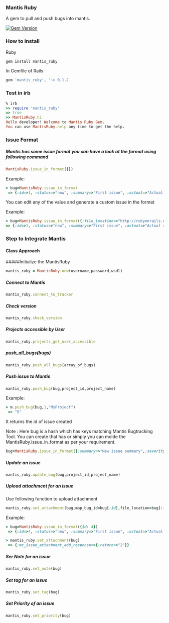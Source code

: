 ### Mantis Ruby
A gem to pull and push bugs into mantis.

[![Gem Version](https://badge.fury.io/rb/mantis_ruby.png)](https://badge.fury.io/rb/mantis_ruby)

### How to install
Ruby
```ruby
gem install mantis_ruby
```
In Gemfile of Rails
```ruby
gem 'mantis_ruby', '~> 0.1.2
```

### Test in irb
```ruby
% irb
>> require 'mantis_ruby'
=> true
>> MantisRuby.hi
Hello developer! Welcome to Mantis Ruby Gem.
You can use MantisRuby.help any time to get the help.
```

### Issue Format
##### Mantis has some issue format you can have a look at the format using following command
```ruby
MantisRuby.issue_in_format({})
```

Example:
```ruby
> bug=MantisRuby.issue_in_format
 => {:id=>1, :status=>"new", :summary=>"First issue", :actual=>"Actual result", :expected=>"Expected Result", :screenresolution=>"Give if possible", :description=>"Description \r\n ---------------- \r\n Actual Result: \r\n Your actual desult will be shown here. \r\n ---------------- \r\n Expected Result:\r\n Expected Result will be shown here \r\n ---------------- \r\n Screen Resolution:\r\n Screen resolution will come here.", :steps_to_reproduce=>"Step to reproduce", :additional_information=>"additional_information", :category=>"General", :add_note=>"bug note", :resolution=>"screenresolution", :severity=>"10", :reproducibility=>"Reproducibility", :priority=>"10", :file_location=>"http://dimomohit.com/assets/logo-a40f75aaa7c1d5a2a3f99e8da5e8159c353e407ffdc1c29dfabe43e4c7e8bd41.png", :content_type=>"png", :project=>{:id=>"project_id", :name=>"project_name"}}

```
You can edit any of the value and generate a custom issue in the format

Example:
```ruby
> bug=MantisRuby.issue_in_format({:file_location=>"http://rubyonrails.org/images/rails-logo.svg", :content_type=>"svg"})
=> {:id=>1, :status=>"new", :summary=>"First issue", :actual=>"Actual result", :expected=>"Expected Result", :screenresolution=>"Give if possible", :description=>"Description \r\n ---------------- \r\n Actual Result: \r\n Your actual desult will be shown here. \r\n ---------------- \r\n Expected Result:\r\n Expected Result will be shown here \r\n ---------------- \r\n Screen Resolution:\r\n Screen resolution will come here.", :steps_to_reproduce=>"Step to reproduce", :additional_information=>"additional_information", :category=>"General", :add_note=>"bug note", :resolution=>"screenresolution", :severity=>"10", :reproducibility=>"Reproducibility", :priority=>"10", :file_location=>"http://rubyonrails.org/images/rails-logo.svg", :content_type=>"svg", :project=>{:id=>"project_id", :name=>"project_name"}}
```

### Step to Integrate Mantis
#### Class Approach 
#####Initialize the MantisRuby
```ruby
mantis_ruby = MantisRuby.new(username,password,wsdl)
```

##### Connect to Mantis
```ruby
mantis_ruby.connect_to_tracker
```

##### Check version
```ruby
mantis_ruby.check_version
```

##### Projects accessible by User
```ruby
mantis_ruby.projects_get_user_accessible
```

##### push_all_bugs(bugs)
```ruby
mantis_ruby.push_all_bugs(array_of_bugs)
```

##### Push issue to Mantis
```ruby
mantis_ruby.push_bug(bug,project_id,project_name)
```

Example:
```ruby
> m.push_bug(bug,1,"MyProject")
 => "5" 
```

It returns the id of issue created

Note : Here bug is a hash which has keys matching Mantis Bugtracking Tool. You can create that has or simply you can molde the MantisRuby.issue_in_format as per your requirement.

```ruby
bug=MantisRuby.issue_in_format({:summary=>"New issue summary",:severity => "20",:priority => "30"})
```

##### Update an issue
```ruby
mantis_ruby.update_bug(bug,project_id,project_name)
```

##### Upload attachment for an issue
Use following function to upload attachment
```ruby
mantis_ruby.set_attachment(bug,map_bug_id=bug[:id],file_location=bug[:file_location])
```
Example:

```ruby
> bug=MantisRuby.issue_in_format({id: 4})
 => {:id=>4, :status=>"new", :summary=>"First issue", :actual=>"Actual result", :expected=>"Expected Result", :screenresolution=>"Give if possible", :description=>"Description \r\n ---------------- \r\n Actual Result: \r\n Your actual desult will be shown here. \r\n ---------------- \r\n Expected Result:\r\n Expected Result will be shown here \r\n ---------------- \r\n Screen Resolution:\r\n Screen resolution will come here.", :steps_to_reproduce=>"Step to reproduce", :additional_information=>"additional_information", :category=>"General", :add_note=>"bug note", :resolution=>"screenresolution", :severity=>"10", :reproducibility=>"Reproducibility", :priority=>"10", :file_location=>"http://dimomohit.com/assets/logo-a40f75aaa7c1d5a2a3f99e8da5e8159c353e407ffdc1c29dfabe43e4c7e8bd41.png", :content_type=>"png", :project=>{:id=>"project_id", :name=>"project_name"}} 

> mantis_ruby.set_attachment(bug)
 => {:mc_issue_attachment_add_response=>{:return=>"2"}} 

```

##### Ser Note for an issue
```ruby
mantis_ruby.set_note(bug)
```

##### Set tag for an issue
```ruby
mantis_ruby.set_tag(bug)
```

##### Set Priority of an issue
```ruby
mantis_ruby.set_priority(bug)
```



